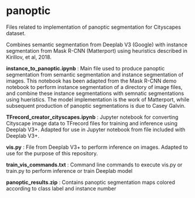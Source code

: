 # panoptic

Files related to implementation of panoptic segmentation for Cityscapes dataset.

Combines semantic segmentation from Deeplab V3 (Google) with instance segmentation from Mask R-CNN (Matterport) using heuristics described in Kirillov, et al, 2018.

<b>instance_to_panoptic.ipynb</b> : Main file used to produce panoptic segmentation from semantic segmentation and instance segmentation of images. This notebook has been adapted from the Mask R-CNN demo notebook to perform instance segmentation of a directory of image files, and combine these instance segmentations with semnatic segmentations using hueristics. The model implementation is the work of Matterport, while subsequent production of panoptic segmentations is due to Casey Galvin.

<b>TFrecord_creator_cityscapes.ipynb</b> : Jupyter notebook for converting Cityscape image data to TFrecord files for training and inference using Deeplab V3+. Adapted for use in Jupyter notebook from file included with Deeplab V3+.

<b>vis.py</b> : File from Deeplab V3+ to perform inference on images. Adapted to use for the purpose of this repository.

<b>train_vis_commands.txt</b> : Command line commands to execute vis.py or train.py to perform inference or train Deeplab model

<b>panoptic_results.zip</b> : Contains panoptic segmentation maps colored according to class label and instance number
